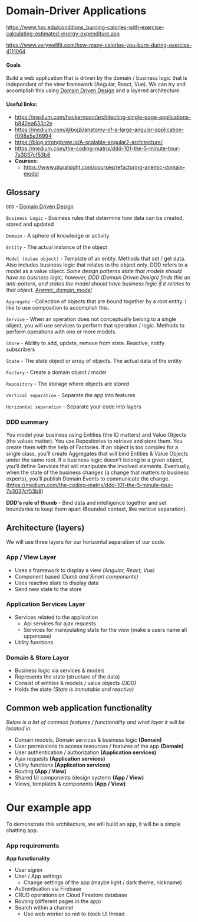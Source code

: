 # Domain-Driver Applications

https://www.hss.edu/conditions_burning-calories-with-exercise-calculating-estimated-energy-expenditure.asp

https://www.verywellfit.com/how-many-calories-you-burn-during-exercise-4111064

#### Goals

Build a web application that is driven by the domain / business logic that is independant of the view framework (Angular, React, Vue). We can try and accomplish this using [Domain Driven Design](https://en.wikipedia.org/wiki/Domain-driven_design) and a layered architecture.

#### Useful links:

* https://medium.com/hackernoon/architecting-single-page-applications-b842ea633c2e
* https://medium.com/@bojzi/anatomy-of-a-large-angular-application-f098e5e36994
* https://blog.strongbrew.io/A-scalable-angular2-architecture/
* https://medium.com/the-coding-matrix/ddd-101-the-5-minute-tour-7a3037cf53b8
* __Courses:__
  * https://www.pluralsight.com/courses/refactoring-anemic-domain-model


## Glossary

`DDD` - [Domain Driven Design](https://en.wikipedia.org/wiki/Domain-driven_design)

`Business Logic` - Business rules that determine how data can be created, stored and updated

`Domain` - A sphere of knowledge or activity

`Entity` - The actual instance of the object

`Model (Value object)` - Template of an entity. Methods that set / get data. Also includes business logic that relates to the object only. DDD refers to a model as a value object. _Some design patterns state that models should have no business logic, however, DDD (Domain Driven Design) finds this an anti-pattern, and states the model should have business logic if it relates to that object. [Anemic_domain_model](https://en.wikipedia.org/wiki/Anemic_domain_model)_

`Aggregate` - Collection of objects that are bound together by a root entity. I like to use composition to accomplish this.

`Service` - When an operation does not conceptually belong to a single object, you will use services to perform that operation / logic. Methods to perform operations with one or more models.

`Store` - Ability to add, update, remove from state. Reactive, notify subscribers

`State` - The state object or array of objects. The actual data of the entity

`Factory` - Create a domain object / model

`Repository` - The storage where objects are stored

`Vertical separation` - Separate the app into features

`Horizontal separation` - Separate your code into layers

### DDD summary

You model your business using Entities (the ID matters) and Value Objects (the values matter). You use Repositories to retrieve and store them. You create them with the help of Factories. If an object is too complex for a single class, you’ll create Aggregates that will bind Entities & Value Objects under the same root. If a business logic doesn’t belong to a given object, you’ll define Services that will manipulate the involved elements. Eventually, when the state of the business changes (a change that matters to business experts), you’ll publish Domain Events to communicate the change. (https://medium.com/the-coding-matrix/ddd-101-the-5-minute-tour-7a3037cf53b8)

__DDD's rule of thumb__ - Bind data and intelligence together and set boundaries to keep them apart (Bounded context, like vertical separation).

## Architecture (layers)

We will use three layers for our horizontal separation of our code.

### App / View Layer

* Uses a framework to display a view _(Angular, React, Vue)_
* Component based _(Dumb and Smart components)_
* Uses reactive state to display data
* Send new state to the store

### Application Services Layer

* Services related to the application
  * Api services for ajax requests
  * Services for manipulating state for the view (make a users name all uppercase)
* Utility functions

### Domain & Store Layer

* Business logic via services & models
* Represents the state (structure of the data)
* Consist of entities & models / value objects _(DDD)_
* Holds the state _(State is immutable and reactive)_

## Common web application functionality

_Below is a list of common features / functionality and what layer it will be
located in._

* Domain models, Domain services & business logic __(Domain)__
* User permissions to access resources / features of the app __(Domain)__
* User authentication / authorization __(Application services)__
* Ajax requests __(Application services)__
* Utility functions __(Application services)__
* Routing __(App / View)__
* Shared UI components (design system) __(App / View)__
* Views, templates & components __(App / View)__

# Our example app

To demonstrate this architecture, we will build an app, it will be a simple chatting app.

### App requirements

__App functionality__

* User signin
* User / App settings
  * Change settings of the app (maybe light / dark theme, nickname)
* Authentication via Firebase
* CRUD operations on Cloud Firestore database
* Routing (different pages in the app)
* Search within a channel
  * Use web worker so not to block UI thread